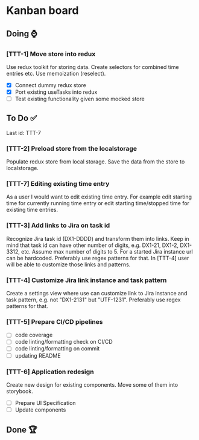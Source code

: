# Kanban board

## Doing ⌚

### [TTT-1] Move store into redux 

Use redux toolkit for storing data. Create selectors for combined time entries etc. Use memoization (reselect).

- [x] Connect dummy redux store
- [x] Port existing useTasks into redux
- [ ] Test existing functionality given some mocked store

## To Do ✅

Last id: TTT-7

### [TTT-2] Preload store from the localstorage

Populate redux store from local storage. Save the data from the store to localstorage.

### [TTT-7] Editing existing time entry 

As a user I would want to edit existing time entry. For example edit starting time for currently running time entry or edit starting time/stopped time for existing time entries.

### [TTT-3] Add links to Jira on task id

Recognize Jira task id (DX1-DDDD) and transform them into links. Keep in mind that task id can have other number of digits, e.g. DX1-21, DX1-2, DX1-3312, etc. Assume max number of digits to 5. For a started Jira instance url can be hardcoded. Preferably use regex patterns for that. In [TTT-4] user will be able to customize those links and patterns.

### [TTT-4] Customize Jira link instance and task pattern

Create a settings view where use can customize link to Jira instance and task pattern, e.g. not "DX1-2131" but "UTF-1231". Preferably use regex patterns for that.

### [TTT-5] Prepare CI/CD pipelines

- [ ] code coverage
- [ ] code linting/formatting check on CI/CD
- [ ] code linting/formatting on commit
- [ ] updating README

### [TTT-6] Application redesign

Create new design for existing components. Move some of them into storybook. 

- [ ] Prepare UI Specification
- [ ] Update components

## Done 🏆 


